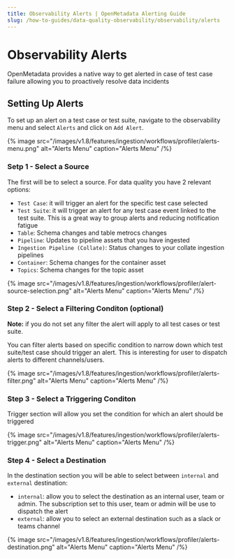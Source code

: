 ```yaml
---
title: Observability Alerts | OpenMetadata Alerting Guide
slug: /how-to-guides/data-quality-observability/observability/alerts
---
```


# Observability Alerts
OpenMetadata provides a native way to get alerted in case of test case failure allowing you to proactively resolve data incidents

## Setting Up Alerts
To set up an alert on a test case or test suite, navigate to the observability menu and select `Alerts` and click on `Add Alert`.

{% image
  src="/images/v1.8/features/ingestion/workflows/profiler/alerts-menu.png"
  alt="Alerts Menu"
  caption="Alerts Menu"
 /%}

### Setp 1 - Select a Source
The first will be to select a source. For data quality you have 2 relevant options:
- `Test Case`: it will trigger an alert for the specific test case selected
- `Test Suite`: it will trigger an alert for any test case event linked to the test suite. This is a great way to group alerts and reducing notification fatigue
- `Table`: Schema changes and table metrocs changes
- `Pipeline`: Updates to pipeline assets that you have ingested
- `Ingestion Pipeline (Collate)`: Status changes to your collate ingestion pipelines
- `Container`: Schema changes for the container asset 
- `Topics`: Schema changes for the topic asset

{% image
  src="/images/v1.8/features/ingestion/workflows/profiler/alert-source-selection.png"
  alt="Alerts Menu"
  caption="Alerts Menu"
 /%}


### Step 2 - Select a Filtering Conditon (optional)
**Note:** if you do not set any filter the alert will apply to all test cases or test suite.  

You can filter alerts based on specific condition to narrow down which test suite/test case should trigger an alert. This is interesting for user to dispatch alerts to different channels/users.

{% image
  src="/images/v1.8/features/ingestion/workflows/profiler/alerts-filter.png"
  alt="Alerts Menu"
  caption="Alerts Menu"
 /%}

### Step 3 - Select a Triggering Conditon
Trigger section will allow you set the condition for which an alert should be triggered

{% image
  src="/images/v1.8/features/ingestion/workflows/profiler/alerts-trigger.png"
  alt="Alerts Menu"
  caption="Alerts Menu"
 /%}

### Step 4 - Select a Destination
In the destination section you will be able to select between `internal` and `external` destination:
- `internal`: allow you to select the destination as an internal user, team or admin. The subscription set to this user, team or admin will be use to dispatch the alert
- `external`: allow you to select an external destination such as a slack or teams channel  

{% image
  src="/images/v1.8/features/ingestion/workflows/profiler/alerts-destination.png"
  alt="Alerts Menu"
  caption="Alerts Menu"
 /%}